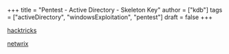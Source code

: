 +++
title = "Pentest - Active Directory - Skeleton Key"
author = ["kdb"]
tags = ["activeDirectory", "windowsExploitation", "pentest"]
draft = false
+++

[hacktricks](https://book.hacktricks.xyz/windows-hardening/active-directory-methodology/skeleton-key)

[netwrix](https://blog.netwrix.com/2022/11/29/skeleton-key-attack-active-directory/)
